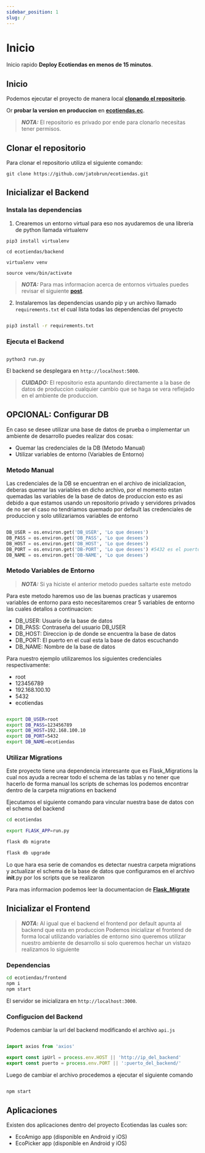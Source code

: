 ```yaml
---
sidebar_position: 1
slug: /
---
```


# Inicio 

Inicio rapido **Deploy Ecotiendas en menos de 15 minutos**.

## Inicio

Podemos ejecutar el proyecto de manera local **[clonando el repositorio](https://github.com/jatobrun/ecotiendas)**. 

Or **probar la version en produccion** en **[ecotiendas.ec](http://ecotiendas.ec)**.

> **_NOTA:_**  El repositorio es privado por ende para clonarlo necesitas tener permisos.

## Clonar el repositorio

Para clonar el repositorio utiliza el siguiente comando:

```shell
git clone https://github.com/jatobrun/ecotiendas.git
```

## Inicializar el Backend

### Instala las dependencias
1. Crearemos un entorno virtual para eso nos ayudaremos de una libreria de python llamada virtualenv
```shell
pip3 install virtualenv

cd ecotiendas/backend

virtualenv venv

source venv/bin/activate

```
>**_NOTA:_** Para mas informacion acerca de entornos virtuales puedes revisar el siguiente **[post](https://m-monroyc22.medium.com/configurar-entorno-virtual-python-a860e820aace)**.

2. Instalaremos las dependencias usando pip y un archivo llamado `requirements.txt` el cual lista todas las dependencias del proyecto 

``` bash

pip3 install -r requirements.txt

```
### Ejecuta el Backend
```shell

python3 run.py

```
El backend se desplegara en `http://localhost:5000`.

> **_CUIDADO:_**  El repositorio esta apuntando directamente a la base de datos de produccion cualquier cambio que se haga se vera reflejado en el ambiente de produccion.

## OPCIONAL: Configurar DB


En caso se desee utilizar una base de datos de prueba o implementar un ambiente de desarrollo puedes realizar dos cosas:
- Quemar las credenciales de la DB (Metodo Manual)
- Utilizar variables de entorno (Variables de Entorno)

### Metodo Manual
Las credenciales de la DB se encuentran en el archivo de inicializacion, deberas quemar las variables en dicho archivo, por el momento estan quemadas las variables de la base de datos de produccion esto es asi debido a que estamos usando un repositorio privado y servidores privados de no ser el caso no tendriamos quemado por default las credenciales de produccion y solo utilizariamos variables de entorno
``` python title="src/__init__.py"

DB_USER = os.environ.get('DB_USER', 'Lo que desees')
DB_PASS = os.environ.get('DB_PASS', 'Lo que desees')
DB_HOST = os.environ.get('DB_HOST', 'Lo que desees')
DB_PORT = os.environ.get('DB-PORT', 'Lo que desees') #5432 es el puerto default de postgress
DB_NAME = os.environ.get('DB-NAME', 'Lo que desees')

```

### Metodo Variables de Entorno

>**_NOTA:_** Si ya hiciste el anterior metodo puedes saltarte este metodo

Para este metodo haremos uso de las buenas practicas y usaremos variables de entorno para esto necesitaremos crear 5 variables de entorno las cuales detallos a continuacion:
- DB_USER: Usuario de la base de datos 
- DB_PASS: Contraseña del usuario DB_USER
- DB_HOST: Direccion ip de donde se encuentra la base de datos
- DB_PORT: El puerto en el cual esta la base de datos escuchando 
- DB_NAME: Nombre de la base de datos

Para nuestro ejemplo utilizaremos los siguientes credenciales respectivamente:
- root
- 123456789
- 192.168.100.10
- 5432
- ecotiendas

``` bash

export DB_USER=root
export DB_PASS=123456789
export DB_HOST=192.168.100.10
export DB_PORT=5432
export DB_NAME=ecotiendas

```
### Utilizar Migrations

Este proyecto tiene una dependencia interesante que es Flask_Migrations la cual nos ayuda a recrear todo el schema de las tablas y no tener que hacerlo de forma manual los scripts de schemas los podemos encontrar dentro de la carpeta migrations en backend

Ejecutamos el siguiente comando para vincular nuestra base de datos con el schema del backend

``` bash 
cd ecotiendas

export FLASK_APP=run.py

flask db migrate 

flask db upgrade

```

Lo que hara esa serie de comandos es detectar nuestra carpeta migrations y actualizar el schema de la base de datos que configuramos en el archivo __init__.py por los scripts que se realizaron 

Para mas informacion podemos leer la documentacion de **[Flask_Migrate](https://flask-migrate.readthedocs.io/en/latest/)**

## Inicializar el Frontend 

>**_NOTA_:** Al igual que el backend el frontend por default apunta al backend que esta en produccion
Podemos inicializar el frontend de forma local utilizando variables de entorno sino queremos utilizar nuestro ambiente de desarrollo si solo queremos hechar un vistazo realizamos lo siguiente 

### Dependencias 

``` bash 
cd ecotiendas/frontend
npm i
npm start
```
El servidor se inicializara en `http://localhost:3000`.

### Configucion del Backend

Podemos cambiar la url del backend modificando el archivo `api.js`

``` js title='./src/utils/api.js'

import axios from 'axios'

export const ipUrl = process.env.HOST || 'http://ip_del_backend'
export const puerto = process.env.PORT || ':puerto_del_backend/'

```
Luego de cambiar el archivo procedemos a ejecutar el siguiente comando 

``` bash 

npm start

```

## Aplicaciones 

Existen dos aplicaciones dentro del proyecto Ecotiendas las cuales son:
- EcoAmigo app (disponible en Android y iOS)
- EcoPicker app (disponible en Android y iOS)

